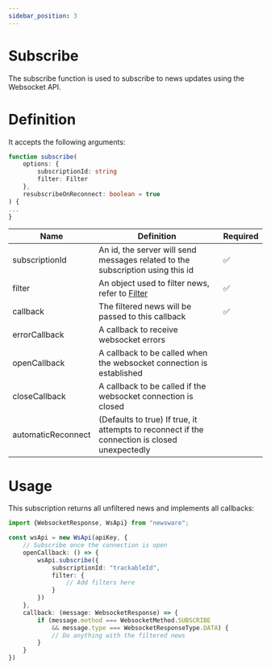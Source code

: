 ```yaml
---
sidebar_position: 3
---
```


# Subscribe

The subscribe function is used to subscribe to news updates using the Websocket API.

# Definition

It accepts the following arguments:

```typescript
function subscribe(
    options: {
        subscriptionId: string
        filter: Filter
    },
    resubscribeOnReconnect: boolean = true
) {
...
}
```

| Name               | Definition                                                                                    | Required |
|--------------------|-----------------------------------------------------------------------------------------------|----------|
| subscriptionId     | An id, the server will send messages related to the subscription using this id                | ✅        |
| filter             | An object used to filter news, refer to [Filter](./filter)                                    | ✅        |
| callback           | The filtered news will be passed to this callback                                             | ✅        |
| errorCallback      | A callback to receive websocket errors                                                        |          |
| openCallback       | A callback to be called when the websocket connection is established                          |          |
| closeCallback      | A callback to be called if the websocket connection is closed                                 |          |
| automaticReconnect | (Defaults to true) If true, it attempts to reconnect if the connection is closed unexpectedly |          |

# Usage

This subscription returns all unfiltered news and implements all callbacks:

````typescript
import {WebsocketResponse, WsApi} from "newsware";

const wsApi = new WsApi(apiKey, {
    // Subscribe once the connection is open
    openCallback: () => {
        wsApi.subscribe({
            subscriptionId: "trackableId",
            filter: {
                // Add filters here
            }
        })
    },
    callback: (message: WebsocketResponse) => {
        if (message.method === WebsocketMethod.SUBSCRIBE
            && message.type === WebsocketResponseType.DATA) {
            // Do anything with the filtered news
        }
    }
})
````